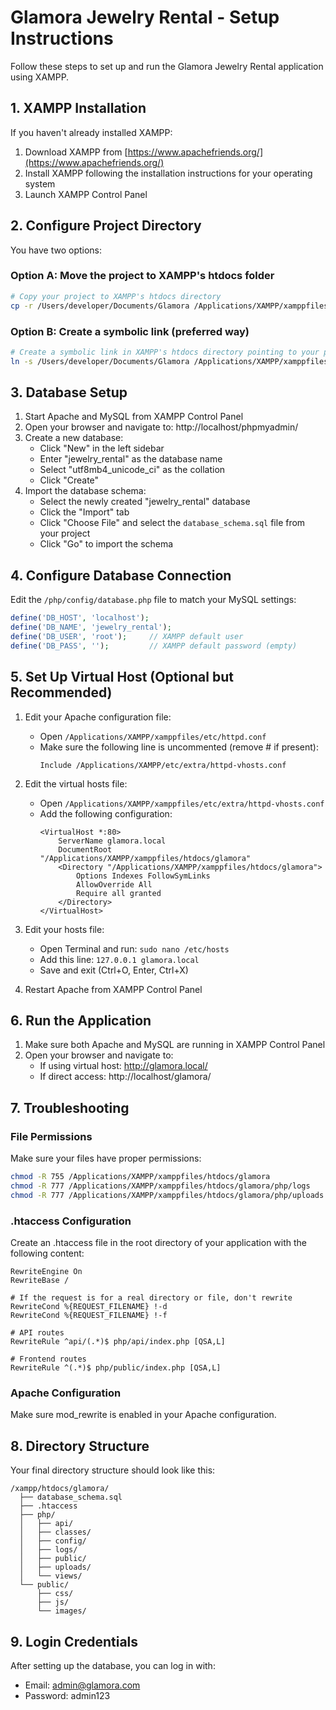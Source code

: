 # Glamora Jewelry Rental - Setup Instructions

Follow these steps to set up and run the Glamora Jewelry Rental application using XAMPP.

## 1. XAMPP Installation

If you haven't already installed XAMPP:
1. Download XAMPP from [https://www.apachefriends.org/](https://www.apachefriends.org/)
2. Install XAMPP following the installation instructions for your operating system
3. Launch XAMPP Control Panel

## 2. Configure Project Directory

You have two options:

### Option A: Move the project to XAMPP's htdocs folder
```bash
# Copy your project to XAMPP's htdocs directory
cp -r /Users/developer/Documents/Glamora /Applications/XAMPP/xamppfiles/htdocs/glamora
```

### Option B: Create a symbolic link (preferred way)
```bash
# Create a symbolic link in XAMPP's htdocs directory pointing to your project
ln -s /Users/developer/Documents/Glamora /Applications/XAMPP/xamppfiles/htdocs/glamora
```

## 3. Database Setup

1. Start Apache and MySQL from XAMPP Control Panel
2. Open your browser and navigate to: http://localhost/phpmyadmin/
3. Create a new database:
   - Click "New" in the left sidebar
   - Enter "jewelry_rental" as the database name
   - Select "utf8mb4_unicode_ci" as the collation
   - Click "Create"
4. Import the database schema:
   - Select the newly created "jewelry_rental" database
   - Click the "Import" tab
   - Click "Choose File" and select the `database_schema.sql` file from your project
   - Click "Go" to import the schema

## 4. Configure Database Connection

Edit the `/php/config/database.php` file to match your MySQL settings:

```php
define('DB_HOST', 'localhost');
define('DB_NAME', 'jewelry_rental');
define('DB_USER', 'root');     // XAMPP default user
define('DB_PASS', '');         // XAMPP default password (empty)
```

## 5. Set Up Virtual Host (Optional but Recommended)

1. Edit your Apache configuration file:
   - Open `/Applications/XAMPP/xamppfiles/etc/httpd.conf`
   - Make sure the following line is uncommented (remove # if present):
     ```
     Include /Applications/XAMPP/etc/extra/httpd-vhosts.conf
     ```

2. Edit the virtual hosts file:
   - Open `/Applications/XAMPP/xamppfiles/etc/extra/httpd-vhosts.conf`
   - Add the following configuration:
     ```
     <VirtualHost *:80>
         ServerName glamora.local
         DocumentRoot "/Applications/XAMPP/xamppfiles/htdocs/glamora"
         <Directory "/Applications/XAMPP/xamppfiles/htdocs/glamora">
             Options Indexes FollowSymLinks
             AllowOverride All
             Require all granted
         </Directory>
     </VirtualHost>
     ```

3. Edit your hosts file:
   - Open Terminal and run: `sudo nano /etc/hosts`
   - Add this line: `127.0.0.1 glamora.local`
   - Save and exit (Ctrl+O, Enter, Ctrl+X)

4. Restart Apache from XAMPP Control Panel

## 6. Run the Application

1. Make sure both Apache and MySQL are running in XAMPP Control Panel
2. Open your browser and navigate to:
   - If using virtual host: http://glamora.local/
   - If direct access: http://localhost/glamora/

## 7. Troubleshooting

### File Permissions
Make sure your files have proper permissions:

```bash
chmod -R 755 /Applications/XAMPP/xamppfiles/htdocs/glamora
chmod -R 777 /Applications/XAMPP/xamppfiles/htdocs/glamora/php/logs
chmod -R 777 /Applications/XAMPP/xamppfiles/htdocs/glamora/php/uploads
```

### .htaccess Configuration
Create an .htaccess file in the root directory of your application with the following content:

```
RewriteEngine On
RewriteBase /

# If the request is for a real directory or file, don't rewrite
RewriteCond %{REQUEST_FILENAME} !-d
RewriteCond %{REQUEST_FILENAME} !-f

# API routes
RewriteRule ^api/(.*)$ php/api/index.php [QSA,L]

# Frontend routes
RewriteRule ^(.*)$ php/public/index.php [QSA,L]
```

### Apache Configuration
Make sure mod_rewrite is enabled in your Apache configuration.

## 8. Directory Structure
Your final directory structure should look like this:

```
/xampp/htdocs/glamora/
  ├── database_schema.sql
  ├── .htaccess
  ├── php/
  │   ├── api/
  │   ├── classes/
  │   ├── config/
  │   ├── logs/
  │   ├── public/
  │   ├── uploads/
  │   └── views/
  └── public/
      ├── css/
      ├── js/
      └── images/
```

## 9. Login Credentials
After setting up the database, you can log in with:
- Email: admin@glamora.com
- Password: admin123 